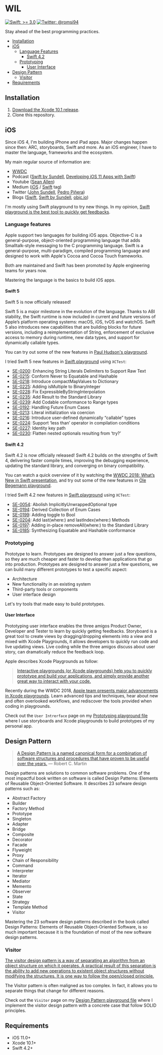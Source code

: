# WIL

[![Swift: >= 3.0](https://img.shields.io/badge/swift-%3E%3D%203.0-orange.svg)](https://medium.com/search?q=Romain%20Asnar%20swift)
[![Twitter: @romsi94](https://img.shields.io/badge/twitter-@romsi94-blue.svg)](https://twitter.com/romsi94)

Stay ahead of the best programming practices.

- [Installation](#installation)
- [iOS](#ios)
	- [Language Features](#language-features)
		- [Swift 4.2](#swift-4.2)
	- [Prototyping](#prototyping)
		- [User Interface](#user-interface)
- [Design Pattern](#design-pattern)
	- [Visitor](#visitor)
- [Requirements](#requirements)

## Installation

1. [Download the Xcode 10.1 release](https://developer.apple.com/xcode/download/).
2. Clone this repository.

## iOS

Since iOS 4, I'm building iPhone and iPad apps. Major changes happen since then: ARC, storyboards, Swift and more. As an iOS engineer, I have to master the language, frameworks and the ecosystem.

My main regular source of information are:

- [WWDC](https://developer.apple.com/videos/wwdc2018)
- Podcast ([Swift by Sundell](https://itunes.apple.com/us/podcast/swift-by-sundell/id1267161825?mt=2), [Developing iOS 11 Apps with Swift](https://itunes.apple.com/us/podcast/developing-ios-11-apps-with-swift/id1315130780?mt=2))
- Youtube ([Sean Allen](https://www.youtube.com/channel/UCbTw29mcP12YlTt1EpUaVJw))
- Medium ([iOS](https://medium.com/tag/ios) / [Swift](https://medium.com/tag/swift) tag)
- Twitter ([John Sundell](https://twitter.com/johnsundell), [Pedro Piñera](https://twitter.com/pepibumur))
- Blogs ([Swift](https://swift.org), [Swift by Sundell](https://www.swiftbysundell.com), [objc.io](https://www.objc.io))

I'm mostly using Swift playground to try new things. In my opinion, [Swift playground is the best tool to quickly get feedbacks](https://medium.com/night-shift/spike-and-stabilize-only-works-if-afb3549426db).

### Language features

Apple support two languages for building iOS apps. Objective-C is a general-purpose, object-oriented programming language that adds Smalltalk-style messaging to the C programming language. Swift is a general-purpose, multi-paradigm, compiled programming language and designed to work with Apple's Cocoa and Cocoa Touch frameworks.

Both are maintained and Swift has been promoted by Apple engineering teams for years now.

Mastering the language is the basics to build iOS apps.

#### Swift 5
 
Swift 5 is now officially released!

Swift 5 is a major milestone in the evolution of the language. Thanks to ABI stability, the Swift runtime is now included in current and future versions of Apple’s platform operating systems: macOS, iOS, tvOS and watchOS. Swift 5 also introduces new capabilities that are building blocks for future versions, including a reimplementation of String, enforcement of exclusive access to memory during runtime, new data types, and support for dynamically callable types.

You can try out some of the new features in [Paul Hudson's playground](https://github.com/twostraws/whats-new-in-swift-5-0).

I tried Swift 5 new features in [Swift.playground](/Swift.playground) using `XCTest`:

- [SE-0200](https://github.com/apple/swift-evolution/blob/master/proposals/0200-raw-string-escaping.md): Enhancing String Literals Delimiters to Support Raw Text
- [SE-0215](https://github.com/apple/swift-evolution/blob/master/proposals/0215-conform-never-to-hashable-and-equatable.md): Conform Never to Equatable and Hashable
- [SE-0218](https://github.com/apple/swift-evolution/blob/master/proposals/0218-introduce-compact-map-values.md): Introduce compactMapValues to Dictionary
- [SE-0225](https://github.com/apple/swift-evolution/blob/master/proposals/0225-binaryinteger-iseven-isodd-ismultiple.md): Adding isMultiple to BinaryInteger
- [SE-0228](https://github.com/apple/swift-evolution/blob/master/proposals/0228-fix-expressiblebystringinterpolation.md): Fix ExpressibleByStringInterpolation
- [SE-0235](https://github.com/apple/swift-evolution/blob/master/proposals/0235-add-result.md): Add Result to the Standard Library
- [SE-0239](https://github.com/apple/swift-evolution/blob/master/proposals/0239-codable-range.md): Add Codable conformance to Range types
- [SE-0192](https://github.com/apple/swift-evolution/blob/master/proposals/0192-non-exhaustive-enums.md): Handling Future Enum Cases
- [SE-0213](https://github.com/apple/swift-evolution/blob/master/proposals/0213-literal-init-via-coercion.md): Literal initialization via coercion
- [SE-0216](https://github.com/apple/swift-evolution/blob/master/proposals/0216-dynamic-callable.md): Introduce user-defined dynamically “callable” types
- [SE-0224](https://github.com/apple/swift-evolution/blob/master/proposals/0224-ifswift-lessthan-operator.md): Support ‘less than’ operator in compilation conditions
- [SE-0227](https://github.com/apple/swift-evolution/blob/master/proposals/0227-identity-keypath.md): Identity key path
- [SE-0230](https://github.com/apple/swift-evolution/blob/master/proposals/0230-flatten-optional-try.md): Flatten nested optionals resulting from ‘try?’

#### Swift 4.2

Swift 4.2 is now officially released! Swift 4.2 builds on the strengths of Swift 4, delivering faster compile times, improving the debugging experience, updating the standard library, and converging on binary compatibility.

You can watch a quick overview of it by watching the [WWDC 2018: What’s New in Swift presentation](https://developer.apple.com/videos/play/wwdc2018/401/), and try out some of the new features in [Ole Begemann playground](https://github.com/ole/whats-new-in-swift-4-2).

I tried Swift 4.2 new features in [Swift.playground](/Swift.playground) using `XCTest`:

- [SE-0054](https://github.com/apple/swift-evolution/blob/master/proposals/0054-abolish-iuo.md): Abolish ImplicitlyUnwrappedOptional type
- [SE-0194](https://github.com/apple/swift-evolution/blob/master/proposals/0194-derived-collection-of-enum-cases.md "Derived Collection of Enum Cases"): Derived Collection of Enum Cases
-  [SE-0199](https://github.com/apple/swift-evolution/blob/master/proposals/0199-bool-toggle.md): Adding toggle to Bool
-  [SE-0204](https://github.com/apple/swift-evolution/blob/master/proposals/0204-add-last-methods.md): Add last(where:) and lastIndex(where:) Methods
-  [SE-0197](https://github.com/apple/swift-evolution/blob/master/proposals/0197-remove-where.md): Adding in-place removeAll(where:) to the Standard Library
-  [SE-0185](https://github.com/apple/swift-evolution/blob/master/proposals/0185-synthesize-equatable-hashable.md): Synthesizing Equatable and Hashable conformance

### Prototyping

Prototype to learn. Prototypes are designed to answer just a few questions, so they are much cheaper and faster to develop than applications that go into production. Prototypes are designed to answer just a few questions, we can build many different prototypes to test a specific aspect:

- Architecture
- New functionality in an existing system
- Third-party tools or components
- User interface design

Let's try tools that made easy to build prototypes.

#### User Interface

Prototyping user interface enables the three amigos Product Owner, Developer and Tester to learn by quickly getting feedbacks. Storyboard is a great tool to create views by dragging/dropping elements into a view and mixed with Xcode Playgrounds, it allows developers to quickly run code and live updating views. Live coding while the three amigos discuss about user story, can dramatically reduce the feedback loop.

Apple describes Xcode Playgrounds as follow:

> [Interactive playgrounds (or Xcode playgrounds) help you to quickly prototype and build your applications, and simply provide another great way to interact with your code.](https://developer.apple.com/swift/blog/?id=35)

Recently during the WWDC 2018, [Apple team presents major advancements in Xcode playgrounds](https://developer.apple.com/videos/play/wwdc2018/402/). Learn advanced tips and techniques, hear about new and often overlooked workflows, and rediscover the tools provided when coding in playgrounds.

Check out the `User Intrerface` page on my [Prototyping playground file](/Prototyping.playground) where I use storyboards and Xcode playgrounds to build prototypes of my personal app.

## Design Pattern

> [A Design Pattern is a named canonical form for a combination of software structures and procedures that have proven to be useful over the years.](https://blog.cleancoder.com/uncle-bob/2014/06/30/ALittleAboutPatterns.html) — Robert C. Martin
 
Design patterns are solutions to common software problems. One of the most impactful book written on software is called Design Patterns: Elements of Reusable Object-Oriented Software. It describes 23 sofware design patterns such as:
 
- Abstract Factory
- Builder
- Factory Method
- Prototype
- Singleton
- Adapter
- Bridge
- Composite
- Decorator
- Facade
- Flyweight
- Proxy
- Chain of Responsibility
- Command
- Interpreter
- Iterator
- Mediator
- Memento
- Observer
- State
- Strategy
- Template Method
- Visitor
 
Mastering the 23 software design patterns described in the book called Design Patterns: Elements of Reusable Object-Oriented Software, is so much important because it is the foundation of most of the new software design patterns.

### Visitor

[The visitor design pattern is a way of separating an algorithm from an object structure on which it operates. A practical result of this separation is the ability to add new operations to existent object structures without modifying the structures. It is one way to follow the open/closed principle.](https://en.wikipedia.org/wiki/Visitor_pattern)
 
The Visitor pattern is often maligned as too complex. In fact, it allows you to separate things that change for different reasons.

Check out the `Visitor` page on my [Design Pattern playground file](/Design%20Pattern.playground) where I implement the visitor design pattern with a concrete case that follow SOLID principles.

## Requirements

- iOS 11.0+
- Xcode 10.1+
- Swift 4.2+